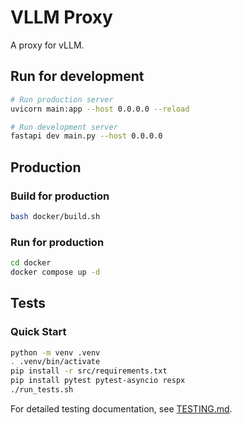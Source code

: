 # VLLM Proxy

A proxy for vLLM.


## Run for development

```bash
# Run production server
uvicorn main:app --host 0.0.0.0 --reload

# Run development server
fastapi dev main.py --host 0.0.0.0
```


## Production 

### Build for production

```bash
bash docker/build.sh
```

### Run for production

```bash
cd docker
docker compose up -d
```

## Tests

### Quick Start

```bash
python -m venv .venv
. .venv/bin/activate
pip install -r src/requirements.txt
pip install pytest pytest-asyncio respx
./run_tests.sh
```

For detailed testing documentation, see [TESTING.md](./TESTING.md).
